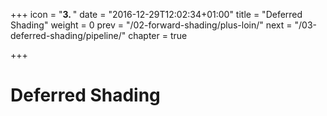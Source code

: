+++
icon = "<b>3. </b>"
date = "2016-12-29T12:02:34+01:00"
title = "Deferred Shading"
weight = 0
prev = "/02-forward-shading/plus-loin/"
next = "/03-deferred-shading/pipeline/"
chapter = true

+++

# Deferred Shading